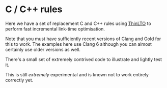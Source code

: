 C / C++ rules
=============

Here we have a set of replacement C and C++ rules using [ThinLTO](http://blog.llvm.org/2016/06/thinlto-scalable-and-incremental-lto.html)
to perform fast incremental link-time optimisation.

Note that you must have sufficiently recent versions of Clang and Gold
for this to work. The examples here use Clang 6 although you can
almost certainly use older versions as well.

There's a small set of extremely contrived code to illustrate and
lightly test it.

This is still *extremely* experimental and is known not to work
entirely correctly yet.
